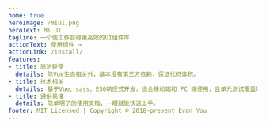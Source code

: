 ```yaml
---
home: true
heroImage: /miui.png
heroText: Mi UI
tagline: 一个使工作变得更高效的UI组件库
actionText: 使用组件 →
actionLink: /install/
features:
- title: 简洁轻便
  details: 除Vue生态相关外，基本没有第三方依赖，保证代码体积。
- title: 技术相关
  details: 基于Vue、sass、ES6响应式开发，适合移动端和 PC 端使用，且单元测试覆盖率90%，代码质量有保障。
- title: 通俗易懂
  details: 简单明了的使用文档，一眼就能快速上手。
footer: MIT Licensed | Copyright © 2018-present Evan You
---
```






    







